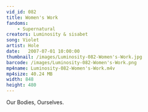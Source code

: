 ```yaml
---
vid_id: 082
title: Women's Work
fandoms:
    - Supernatural
creators: Luminosity & sisabet
song: Violet
artist: Hole
date:   2007-07-01 10:00:00
thumbnail: /images/Luminosity-082-Women's-Work.jpg
barcode: /images/Luminosity-082-Women's-Work.png
mp4name: Luminosity-082-Women's-Work.m4v
mp4size: 40.24 MB
width: 848
height: 480
---
```


Our Bodies, Ourselves.

